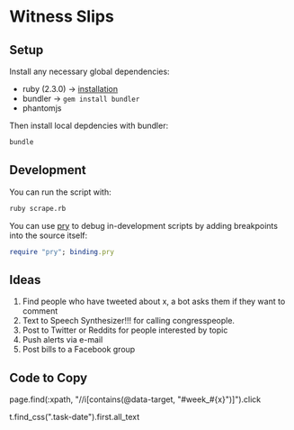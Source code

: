 # Witness Slips

## Setup

Install any necessary global dependencies:

- ruby (2.3.0) -> [installation](https://github.com/rbenv/rbenv)
- bundler -> `gem install bundler`
- phantomjs

Then install local depdencies with bundler:
```sh
bundle
```

## Development

You can run the script with:
```sh
ruby scrape.rb
```

You can use [pry](http://pryrepl.org/) to debug in-development scripts by adding breakpoints into the source itself:

```ruby
require "pry"; binding.pry
```

## Ideas
1. Find people who have tweeted about x, a bot asks them if they want to comment
2. Text to Speech Synthesizer!!! for calling congresspeople.
3. Post to Twitter or Reddits for people interested by topic
4. Push alerts via e-mail
5. Post bills to a Facebook group

## Code to Copy

page.find(:xpath, "//i[contains(@data-target, \"#week_#{x}\")]").click

t.find_css(".task-date").first.all_text
